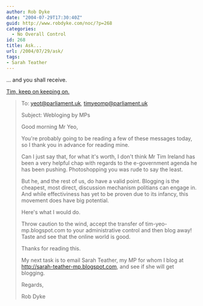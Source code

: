```yaml
---
author: Rob Dyke
date: "2004-07-29T17:30:40Z"
guid: http://www.robdyke.com/noc/?p=268
categories:
  - No Overall Control
id: 268
title: Ask...
url: /2004/07/29/ask/
tags:
- Sarah Teather
---
```

... and you shall receive.

[Tim, keep on keeping on.](http://www.bloggerheads.com/)

> To: yeot@parliament.uk, timyeomp@parliament.uk
> 
> Subject: Webloging by MPs
> 
> Good morning Mr Yeo,
> 
> You're probably going to be reading a few of these messages today, so I thank you in advance for reading mine.
> 
> Can I just say that, for what it's worth, I don't think Mr Tim Ireland has been a very helpful chap with regards to the e-government agenda he has been pushing. Photoshopping you was rude to say the least.
> 
> But he, and the rest of us, do have a valid point. Blogging is the cheapest, most direct, discussion mechanism politians can engage in. And while effectiviness has yet to be proven due to its infancy, this movement does have big potential.
>
> Here's what I would do.
>
> Throw caution to the wind, accept the transfer of tim-yeo-mp.blogspot.com to your administrative control and then blog away! Taste and see that the online world is good.
> 
> Thanks for reading this.
>
> My next task is to email Sarah Teather, my MP for whom I blog at http://sarah-teather-mp.blogspot.com, and see if she will get blogging.
> 
> Regards,
> 
> Rob Dyke
